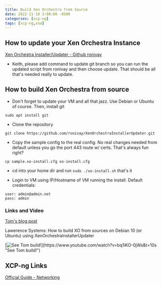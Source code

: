 ```yaml
---
title: Build Xen Orchestra from Source
date: 2022-11-10 3:00:00 -0500
categories: [xcp-ng]
tags: [xcp-ng,xoa]
---
```


## How to update your Xen Orchestra Instance

[Xen Orchestra Installer/Updater - Github ronivay](https://github.com/ronivay/XenOrchestraInstallerUpdater)

* Keith, please add command to update git branch so you can run the updated script from ronivay and then choose update.  That should be all that's needed really to update.

## How to build Xen Orchestra from source

* Don't forget to update your VM and all that jazz.  Use Debian or Ubuntu of course.  Then, install git

```terminal
sudo apt install git
```

* Clone the repository

```terminal
git clone https://github.com/ronivay/XenOrchestraInstallerUpdater.git
```

* Copy the sample config to the real config.  No real changes needed from default unless you go the port 443 route w/ certs.  That's always fun right?

```terminal
cp sample.xo-install.cfg xo-install.cfg
```

* cd into your home dir and run `sudo ./xo-install.sh`  that's it

* Login to VM using IP/Hostname of VM running the install.  Default credentials:

```terminal
user: admin@admin.net
pass: admin
```

### Links and Video

[Tom's blog post](https://forums.lawrencesystems.com/t/how-to-build-xo-from-sources-on-debian-10-using-xenorchestrainstallerupdater/4597)

Lawerence Systems: How to build XO from sources on Debian 10 (or Ubuntu) using XenOrchestraInstallerUpdater

[![See Tom build!](https://i.ytimg.com/vi/bq1iKO-0jWs/hqdefault.jpg?)](https://www.youtube.com/watch?v=bq1iKO-0jWs&t=10s "See Tom build!")

## XCP-ng Links

[Official Guide - Networking](https://xcp-ng.org/docs/networking.html#manage-physical-nics)